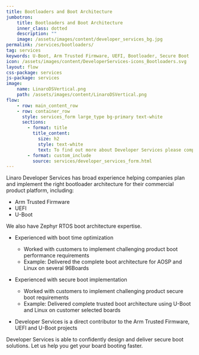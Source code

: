 ```yaml
---
title: Bootloaders and Boot Architecture
jumbotron:
    title: Bootloaders and Boot Architecture
    inner_class: dotted
    description: ""
    image: /assets/images/content/developer_services_bg.jpg
permalink: /services/bootloaders/
tag: services
keywords: U-Boot, Arm Trusted Firmware, UEFI, Bootloader, Secure Boot
icon: /assets/images/content/DeveloperServices-icons_Bootloaders.svg
layout: flow
css-package: services
js-package: services
image:
    name: LinaroDSVertical.png
    path: /assets/images/content/LinaroDSVertical.png
flow:
    - row: main_content_row
    - row: container_row
      style: services_form large_type bg-primary text-white
      sections:
        - format: title
          title_content:
            size: h2
            style: text-white
            text: To find out more about Developer Services please complete this form
        - format: custom_include
          source: services/developer_services_form.html
---
```


Linaro Developer Services has broad experience helping companies plan and implement the right bootloader architecture for their commercial product platform, including:
- Arm Trusted Firmware
- UEFI
- U-Boot

 We also have Zephyr RTOS boot architecture expertise.

- Experienced with boot time optimization
    - Worked with customers to implement challenging product boot performance requirements
    - Example: Delivered the complete boot architecture for AOSP and Linux on several 96Boards

- Experienced with secure boot implementation
    - Worked with customers to implement challenging product secure boot requirements
    - Example: Delivered complete trusted boot architecture using U-Boot and Linux on customer selected boards

- Developer Services is a direct contributor to the Arm Trusted Firmware, UEFI and U-Boot projects

Developer Services is able to confidently design and deliver secure boot solutions.  Let us help you get your board booting faster.
